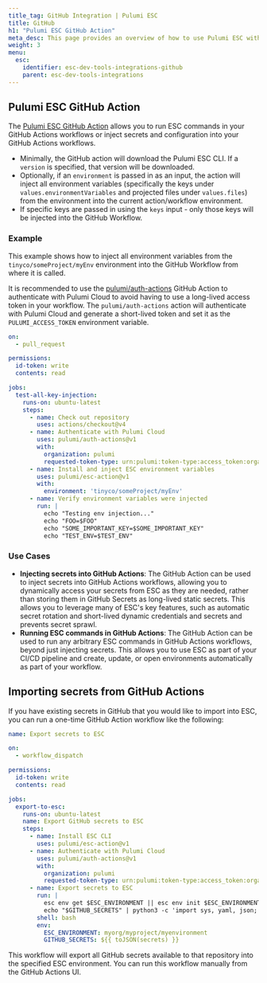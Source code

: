 ```yaml
---
title_tag: GitHub Integration | Pulumi ESC
title: GitHub
h1: "Pulumi ESC GitHub Action"
meta_desc: This page provides an overview of how to use Pulumi ESC with GitHub.
weight: 3
menu:
  esc:
    identifier: esc-dev-tools-integrations-github
    parent: esc-dev-tools-integrations
---
```


## Pulumi ESC GitHub Action

The [Pulumi ESC GitHub Action](https://github.com/marketplace/actions/esc-action) allows you to run ESC commands in your GitHub Actions workflows or inject secrets and configuration into your GitHub Actions workflows.

- Minimally, the GitHub action will download the Pulumi ESC CLI. If a `version` is specified, that version will be downloaded.
- Optionally, if an `environment` is passed in as an input, the action will inject all environment variables (specifically the keys under `values.environmentVariables` and projected files under `values.files`) from the environment into the current action/workflow environment.
- If specific keys are passed in using the `keys` input - only those keys will be injected into the GitHub Workflow.

### Example

This example shows how to inject all environment variables from the `tinyco/someProject/myEnv` environment into the GitHub Workflow from where it is called.

It is recommended to use the [pulumi/auth-actions](https://github.com/marketplace/actions/pulumi-auth-action) GitHub Action to authenticate with Pulumi Cloud to avoid having to use a long-lived access token in your workflow. The `pulumi/auth-actions` action will authenticate with Pulumi Cloud and generate a short-lived token and set it as the `PULUMI_ACCESS_TOKEN` environment variable.

```yaml
on:
  - pull_request

permissions:
  id-token: write
  contents: read

jobs:
  test-all-key-injection:
    runs-on: ubuntu-latest
    steps:
      - name: Check out repository
        uses: actions/checkout@v4
      - name: Authenticate with Pulumi Cloud
        uses: pulumi/auth-actions@v1
        with:
          organization: pulumi
          requested-token-type: urn:pulumi:token-type:access_token:organization
      - name: Install and inject ESC environment variables
        uses: pulumi/esc-action@v1
        with:
          environment: 'tinyco/someProject/myEnv'
      - name: Verify environment variables were injected
        run: |
          echo "Testing env injection..."
          echo "FOO=$FOO"
          echo "SOME_IMPORTANT_KEY=$SOME_IMPORTANT_KEY"
          echo "TEST_ENV=$TEST_ENV"
```

### Use Cases

- **Injecting secrets into GitHub Actions**: The GitHub Action can be used to inject secrets into GitHub Actions workflows, allowing you to dynamically access your secrets from ESC as they are needed, rather than storing them in GitHub Secrets as long-lived static secrets. This allows you to leverage many of ESC's key features, such as automatic secret rotation and short-lived dynamic credentials and secrets and prevents secret sprawl.
- **Running ESC commands in GitHub Actions**: The GitHub Action can be used to run any arbitrary ESC commands in GitHub Actions workflows, beyond just injecting secrets. This allows you to use ESC as part of your CI/CD pipeline and create, update, or open environments automatically as part of your workflow.

## Importing secrets from GitHub Actions

If you have existing secrets in GitHub that you would like to import into ESC, you can run a one-time GitHub Action workflow like the following:

```yaml
name: Export secrets to ESC

on:
  - workflow_dispatch

permissions:
  id-token: write
  contents: read

jobs:
  export-to-esc:
    runs-on: ubuntu-latest
    name: Export GitHub secrets to ESC
    steps:
      - name: Install ESC CLI
        uses: pulumi/esc-action@v1
      - name: Authenticate with Pulumi Cloud
        uses: pulumi/auth-actions@v1
        with:
          organization: pulumi
          requested-token-type: urn:pulumi:token-type:access_token:organization
      - name: Export secrets to ESC
        run: |
          esc env get $ESC_ENVIRONMENT || esc env init $ESC_ENVIRONMENT
          echo "$GITHUB_SECRETS" | python3 -c 'import sys, yaml, json; j=json.loads(sys.stdin.read()); print(yaml.safe_dump({"values": {"environmentVariables": {name: {"fn::secret": value} for (name, value) in j.items() if name != "github_token"}}}))' | esc env edit $ESC_ENVIRONMENT -f -
        shell: bash
        env:
          ESC_ENVIRONMENT: myorg/myproject/myenvironment
          GITHUB_SECRETS: ${{ toJSON(secrets) }}
```

This workflow will export all GitHub secrets available to that repository into the specified ESC environment. You can run this workflow manually from the GitHub Actions UI.
